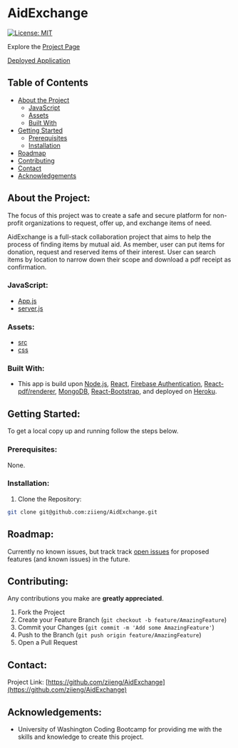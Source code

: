 # AidExchange

[![License: MIT](https://img.shields.io/badge/License-MIT-yellow.svg)](https://opensource.org/licenses/MIT)

Explore the [Project Page](https://github.com/ziieng/AidExchange)

[Deployed Application](https://aidexchange.herokuapp.com/)

## Table of Contents

- [About the Project](#about-the-project)
  - [JavaScript](#JavaScript)
  - [Assets](#Assets)
  - [Built With](#built-with)
- [Getting Started](#getting-started)
  - [Prerequisites](#prerequisites)
  - [Installation](#installation)
- [Roadmap](#roadmap)
- [Contributing](#contributing)
- [Contact](#contact)
- [Acknowledgements](#acknowledgements)

## About the Project:

The focus of this project was to create a safe and secure platform for non-profit organizations to request, offer up, and exchange items of need.

AidExchange is a full-stack collaboration project that aims to help the process of finding items by mutual aid. As member, user can put items for donation, request and reserved items of their interest. User can search items by location to narrow down their scope and download a pdf receipt as confirmation.

<!-- ![Project Gif](gif.gif) -->

### JavaScript:

- [App.js](https://github.com/ziieng/AidExchange/blob/main/client/src/App.js)
- [server.js](https://github.com/ziieng/AidExchange/blob/main/server.js)

### Assets:

- [src](https://github.com/ziieng/AidExchange/tree/main/client/src)
- [css](https://github.com/ziieng/AidExchange/blob/main/client/src/App.css)

### Built With:

- This app is build upon [Node.js](https://nodejs.org/en/), [React](https://reactjs.org/), [Firebase Authentication](https://react-firebase-js.com), [React-pdf/renderer](https://react-pdf.org/), [MongoDB](https://www.mongodb.com/), [React-Bootstrap](https://react-bootstrap.netlify.app/), and deployed on [Heroku](https://dashboard.heroku.com/apps).

## Getting Started:

To get a local copy up and running follow the steps below.

### Prerequisites:

None.

### Installation:

1. Clone the Repository:

```sh
git clone git@github.com:ziieng/AidExchange.git
```

## Roadmap:

Currently no known issues, but track track [open issues](https://github.com/ziieng/AidExchange/issues) for proposed features (and known issues) in the future.

## Contributing:

Any contributions you make are **greatly appreciated**.

1. Fork the Project
2. Create your Feature Branch (`git checkout -b feature/AmazingFeature`)
3. Commit your Changes (`git commit -m 'Add some AmazingFeature'`)
4. Push to the Branch (`git push origin feature/AmazingFeature`)
5. Open a Pull Request

## Contact:

Project Link: [https://github.com/ziieng/AidExchange](https://github.com/ziieng/AidExchange)

## Acknowledgements:

- University of Washington Coding Bootcamp for providing me with the skills and knowledge to create this project.
